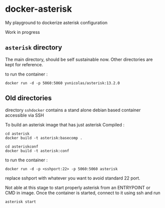 docker-asterisk
===============

My playground to dockerize asterisk configuration

Work in progress

## `asterisk` directory

The main directory, should be self sustainable now. Other directories are kept for reference.

to run the container :

```
docker run -d -p 5060:5060 yvnicolas/asterisk:13.2.0
```


## Old directories

directory `sshdocker` contains a stand alone debian based container accessible via SSH

To build an asterisk image that has just asterisk Compiled :

```
cd asterisk
docker build -t asterisk:basecomp .
```


```
cd asteriskconf
docker build -t asterisk:conf
```

to run the container :

```
docker run -d -p <sshport:22> -p 5060:5060 asterisk
```
replace sshport with whatever you want to avoid standard 22 port.

Not able at this stage to start properly asterisk from an ENTRYPOINT or CMD in image. Once the container is started, connect to it using ssh and run
```
asterisk start
```